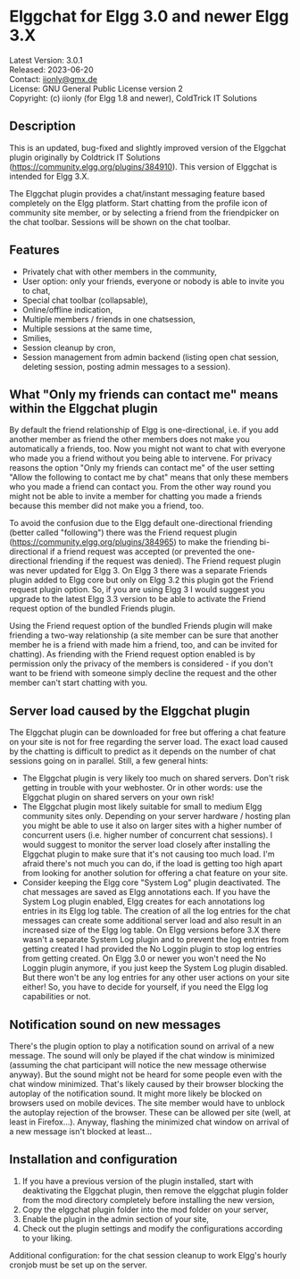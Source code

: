 Elggchat for Elgg 3.0 and newer Elgg 3.X
========================================

Latest Version: 3.0.1  
Released: 2023-06-20  
Contact: iionly@gmx.de  
License: GNU General Public License version 2  
Copyright: (c) iionly (for Elgg 1.8 and newer), ColdTrick IT Solutions  


Description
-----------

This is an updated, bug-fixed and slightly improved version of the Elggchat plugin originally by Coldtrick IT Solutions (https://community.elgg.org/plugins/384910). This version of Elggchat is intended for Elgg 3.X.

The Elggchat plugin provides a chat/instant messaging feature based completely on the Elgg platform. Start chatting from the profile icon of community site member, or by selecting a friend from the friendpicker on the chat toolbar. Sessions will be shown on the chat toolbar.


Features
--------

- Privately chat with other members in the community,
- User option: only your friends, everyone or nobody is able to invite you to chat,
- Special chat toolbar (collapsable),
- Online/offline indication,
- Multiple members / friends in one chatsession,
- Multiple sessions at the same time,
- Smilies,
- Session cleanup by cron,
- Session management from admin backend (listing open chat session, deleting session, posting admin messages to a session).


What "Only my friends can contact me" means within the Elggchat plugin
----------------------------------------------------------------------

By default the friend relationship of Elgg is one-directional, i.e. if you add another member as friend the other members does not make you automatically a friends, too. Now you might not want to chat with everyone who made you a friend without you being able to intervene. For privacy reasons the option "Only my friends can contact me" of the user setting "Allow the following to contact me by chat" means that only these members who you made a friend can contact you. From the other way round you might not be able to invite a member for chatting you made a friends because this member did not make you a friend, too.

To avoid the confusion due to the Elgg default one-directional friending (better called "following") there was the Friend request plugin (https://community.elgg.org/plugins/384965) to make the friending bi-directional if a friend request was accepted (or prevented the one-directional friending if the request was denied). The Friend request plugin was never updated for Elgg 3. On Elgg 3 there was a separate Friends plugin added to Elgg core but only on Elgg 3.2 this plugin got the Friend request plugin option. So, if you are using Elgg 3 I would suggest you upgrade to the latest Elgg 3.3 version to be able to activate the Friend request option of the bundled Friends plugin. 

Using the Friend request option of the bundled Friends plugin will make friending a two-way relationship (a site member can be sure that another member he is a friend with made him a friend, too, and can be invited for chatting). As friending with the Friend request option enabled is by permission only the privacy of the members is considered - if you don't want to be friend with someone simply decline the request and the other member can't start chatting with you.


Server load caused by the Elggchat plugin
-----------------------------------------

The Elggchat plugin can be downloaded for free but offering a chat feature on your site is not for free regarding the server load. The exact load caused by the chatting is difficult to predict as it depends on the number of chat sessions going on in parallel. Still, a few general hints:

- The Elggchat plugin is very likely too much on shared servers. Don't risk getting in trouble with your webhoster. Or in other words: use the Elggchat plugin on shared servers on your own risk!
- The Elggchat plugin most likely suitable for small to medium Elgg community sites only. Depending on your server hardware / hosting plan you might be able to use it also on larger sites with a higher number of concurrent users (i.e. higher number of concurrent chat sessions). I would suggest to monitor the server load closely after installing the Elggchat plugin to make sure that it's not causing too much load. I'm afraid there's not much you can do, if the load is getting too high apart from looking for another solution for offering a chat feature on your site.
- Consider keeping the Elgg core "System Log" plugin deactivated. The chat messages are saved as Elgg annotations each. If you have the System Log plugin enabled, Elgg creates for each annotations log entries in its Elgg log table. The creation of all the log entries for the chat messages can create some additional server load and also result in an increased size of the Elgg log table. On Elgg versions before 3.X there wasn't a separate System Log plugin and to prevent the log entries from getting created I had provided the No Loggin plugin to stop log entries from getting created. On Elgg 3.0 or newer you won't need the No Loggin plugin anymore, if you just keep the System Log plugin disabled. But there won't be any log entries for any other user actions on your site either! So, you have to decide for yourself, if you need the Elgg log capabilities or not.


Notification sound on new messages
----------------------------------

There's the plugin option to play a notification sound on arrival of a new message. The sound will only be played if the chat window is minimized (assuming the chat participant will notice the new message otherwise anyway). But the sound might not be heard for some people even with the chat window minimized. That's likely caused by their browser blocking the autoplay of the notification sound. It might more likely be blocked on browsers used on mobile devices. The site member would have to unblock the autoplay rejection of the browser. These can be allowed per site (well, at least in Firefox...). Anyway, flashing the minimized chat window on arrival of a new message isn't blocked at least...


Installation and configuration
------------------------------

1. If you have a previous version of the plugin installed, start with deaktivating the Elggchat plugin, then remove the elggchat plugin folder from the mod directory completely before installing the new version,
2. Copy the elggchat plugin folder into the mod folder on your server,
3. Enable the plugin in the admin section of your site,
4. Check out the plugin settings and modify the configurations according to your liking.

Additional configuration: for the chat session cleanup to work Elgg's hourly cronjob must be set up on the server.
